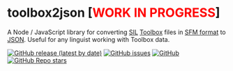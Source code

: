 # toolbox2json [<span style="color: red;">WORK IN PROGRESS</span>]

A Node / JavaScript library for converting [SIL][SIL] [Toolbox][Toolbox] files in [SFM format][SFM] to [JSON][JSON]. Useful for any linguist working with Toolbox data.

[![GitHub release (latest by date)](https://img.shields.io/github/v/release/digitallinguistics/toolbox2json)][releases]
[![GitHub issues](https://img.shields.io/github/issues/digitallinguistics/toolbox2json)][issues]
[![GitHub](https://img.shields.io/github/license/digitallinguistics/toolbox2json)][license]
[![GitHub Repo stars](https://img.shields.io/github/stars/digitallinguistics/toolbox2json?style=social)][GitHub]

<!-- TOC -->
<!-- /TOC -->

<!-- LINKS -->
[GitHub]:   https://github.com/digitallinguistics/toolbox2json#readme
[issues]:   https://github.com/digitallinguistics/toolbox2json/issues
[JSON]:     https://developer.mozilla.org/en-US/docs/Learn/JavaScript/Objects/JSON
[license]:  https://github.com/digitallinguistics/toolbox2json/blob/main/LICENSE
[releases]: https://github.com/digitallinguistics/toolbox2json/releases
[SFM]:      https://www.angelfire.com/planet/linguisticsisfun/ToolboxReferenceManual.pdf
[SIL]:      https://www.sil.org/
[Toolbox]:  https://software.sil.org/toolbox/
